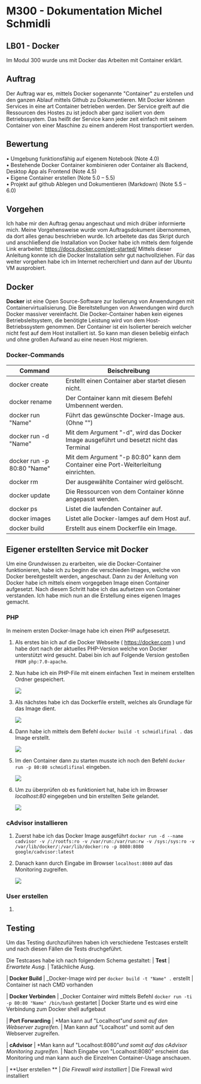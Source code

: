 # M300 - Dokumentation Michel Schmidli
  ## LB01 - Docker
Im Modul 300 wurde uns mit Docker das Arbeiten mit Container erklärt.

## Auftrag

Der Auftrag war es,  mittels Docker sogenannte "Container" zu erstellen und den ganzen Ablauf mittels Github zu Dokumentieren. Mit Docker können Services in eine art Container betrieben werden. Der Service greift auf die Ressourcen des Hostes zu ist jedoch aber ganz isoliert von dem Betriebssystem. Das heißt der Service kann jeder zeit einfach mit seinem Container von einer Maschine zu einem anderem Host transportiert werden.


## Bewertung

• Umgebung funktionsfähig auf eigenem Notebook (Note 4.0)  
• Bestehende Docker Container kombinieren oder Container als Backend, Desktop App als Frontend (Note 4.5)  
• Eigene Container erstellen (Note 5.0 – 5.5)  
• Projekt auf github Ablegen und Dokumentieren (Markdown) (Note 5.5 – 6.0)

## Vorgehen

Ich habe mir den Auftrag genau angeschaut und mich drüber informierte mich. Meine Vorgehensweise wurde vom Auftragsdokument übernommen, da dort alles genau beschrieben wurde. Ich arbeitete das das Skript durch und anschließend die Installation von Docker habe ich mittels dem folgende Link erarbeitet: 
https://docs.docker.com/get-started/
Mittels dieser Anleitung konnte ich die Docker Installation sehr gut nachvollziehen. Für das weiter vorgehen habe ich im Internet recherchiert und dann auf der Ubuntu VM ausprobiert.

## Docker

**Docker**  ist eine Open Source-Software zur Isolierung von Anwendungen mit Containervirtualisierung.
Die Bereitstellungen von Anwendungen wird durch Docker massiver vereinfacht. Die Docker-Container haben kein eigenes Betriebsleitsystem, die benötigte Leistung wird von dem Host-Betriebssystem genommen. Der Container ist ein Isolierter bereich welcher nicht fest auf dem Host installiert ist. So kann man diesen beliebig einfach und ohne großen Aufwand au eine neuen Host migrieren. 


### Docker-Commands
| Command | Beischreibung |
|--|--|
|docker create| Erstellt einen Container aber startet diesen nicht. |
|	docker rename| Der Container kann mit diesem Befehl Umbennent werden. |
| docker run "Name" | Führt das gewünschte Docker-Image aus. (Ohne "") |
| docker run -d "Name"| Mit dem Argument "-d", wird das Docker Image ausgeführt und besetzt nicht das Terminal |
|docker run -p 80:80 "Name"| Mit dem Argument "-p 80:80" kann dem Container eine Port-Weiterleitung einrichten. |
| docker rm | Der ausgewählte Container wird gelöscht. |
| docker update | Die Ressourcen von dem Container könne angepasst werden. |
| docker ps | Listet die laufenden Container auf. |
| docker images | Listet alle Docker-Iamges auf dem Host auf. |
| docker build | Erstellt aus einem Dockerfile ein Image. |

## Eigener erstellten Service mit Docker

Um eine Grundwissen zu erarbeiten, wie die Docker-Container funktionieren, habe ich zu beginn die verschieden Images, welche von Docker bereitgestellt werden, angeschaut. Dann zu der Anleitung von Docker habe ich mittels einem vorgegeben Image einen Container aufgesetzt. Nach diesem Schritt habe ich das aufsetzen von Container verstanden. 
Ich habe mich nun an die Erstellung eines eigenen Images gemacht. 

 ### PHP
 
 In meinem ersten Docker-Image habe ich einen PHP aufgesesetzt.
 
 1. Als erstes bin ich auf die Docker Webseite ( https://docker.com ) und habe dort nach der aktuelles PHP-Version welche von Docker unterstützt wird gesucht. Dabei bin ich auf Folgende Version gestoßen `FROM php:7.0-apache`.

2. Nun habe ich ein PHP-File mit einem einfachen Text in meinem erstellten Ordner gespeichert. 

	 ![](https://perrone.myqnapcloud.com:450/share.cgi/PHPFilemitText_Schmidli.PNG?ssid=02YbC2K&fid=02YbC2K&path=%2F&filename=PHPFilemitText_Schmidli.PNG&openfolder=normal&ep=)

3. Als nächstes habe ich das Dockerfile erstellt, welches als Grundlage für das Image dient.

	![](https://perrone.myqnapcloud.com:450/share.cgi/PHPdockerfile_Schmidli.PNG?ssid=02YbC2K&fid=02YbC2K&path=%2F&filename=PHPdockerfile_Schmidli.PNG&openfolder=normal&ep=)

 4. Dann habe ich mittels dem Befehl `docker build -t schmidlifinal .` das Image erstellt.

	![](https://perrone.myqnapcloud.com:450/share.cgi/AusDockerfileImageerstellen.PNG?ssid=02YbC2K&fid=02YbC2K&path=%2F&filename=AusDockerfileImageerstellen.PNG&openfolder=normal&ep=)
 
 5. Im den Container dann zu starten musste ich noch den Befehl `docker run -p 80:80 schmidlifinal` eingeben.

	 ![](https://perrone.myqnapcloud.com:450/share.cgi/Dockerfielrun_Schmidli.PNG?ssid=02YbC2K&fid=02YbC2K&path=%2F&filename=Dockerfielrun_Schmidli.PNG&openfolder=normal&ep=)
 
 6. Um zu überprüfen ob es funktioniert hat, habe ich im Browser *localhost:80* eingegeben und bin erstellten Seite gelandet.

	![](https://perrone.myqnapcloud.com:450/share.cgi/Localhost80_Schmidli.PNG?ssid=02YbC2K&fid=02YbC2K&path=%2F&filename=Localhost80_Schmidli.PNG&openfolder=normal&ep=)


### cAdvisor installieren

1. Zuerst habe ich das Docker Image ausgeführt
	`docker run -d --name cadvisor -v /:/rootfs:ro -v /var/run:/var/run:rw -v /sys:/sys:ro -v /var/lib/docker/:/var/lib/docker:ro -p 8080:8080 google/cadvisor:latest`

2. Danach kann durch Eingabe im Browser `localhost:8080` auf das Monitoring zugreifen.

	![](https://perrone.myqnapcloud.com:450/share.cgi/CadvisorSchmdili.PNG?ssid=02YbC2K&fid=02YbC2K&path=%2F&filename=CadvisorSchmdili.PNG&openfolder=normal&ep=)


### User erstellen
1. 

## Testing

Um das Testing durchzuführen haben ich verschiedene Testcases erstellt und nach diesen Fällen die Tests druchgeführt.  

Die Testcases habe ich nach folgendem Schema gestaltet:
|  **Test** |  _Erwartete Ausg._  | Tatächliche Ausg.


|  **Docker Build**  |  _Docker-Image wird per  `docker build -t "Name" .` erstellt   | Container ist nach CMD vorhanden

|  **Docker Verbinden** |  _Docker Container wird mittels Befehl  `docker run -ti -p 80:80 "Name" /bin/bash`  gestartet | Docker Starte und es wird eine Verbindung zum Docker shell aufgebaut

|  **Port Forwarding** | *Man kann auf "Localhost"_und somit auf den Webserver zugreifen._  | Man kann auf "Localhost" und somit auf den Webserver zugreifen.

|  **cAdvisor** | *Man kann auf "Localhost:8080"_und somit auf das cAdvisor Monitoring zugreifen._  | Nach Eingabe von "Localhost:8080" erscheint das Monitoring und man kann auch die Einzelnen Container-Usage anschauen.

|  **User erstellen ** |  _Die Firewall wird installiert_  | Die Firewall wird installiert
<!--stackedit_data:
eyJoaXN0b3J5IjpbLTQ5ODgwNjU5MCwtODkxMTM0MTI4LDE3MD
czNjIxNTEsMTUwOTcwNTUzLC0xNjM4OTgyODM1LC0yNDg3ODk3
MTgsLTIwNjg5MjQ5ODcsNDExOTU5ODMyLDIwOTEyMDA4ODgsLT
E2NjEwMTk2NjQsLTE4MjU2MTE5NjQsMTg5MzA2OTY2NywtOTE4
MjIzMzUzLC0yMDQ5MjE2NDIxLC0xOTUxNTgwNTgzLDExMzk4OT
g3NTgsMTEwNzczNDQ2OCwtMTI1NDMyMjA1OCwtOTYzNTQxMzAw
LDIwMzAxMDE2ODhdfQ==
-->